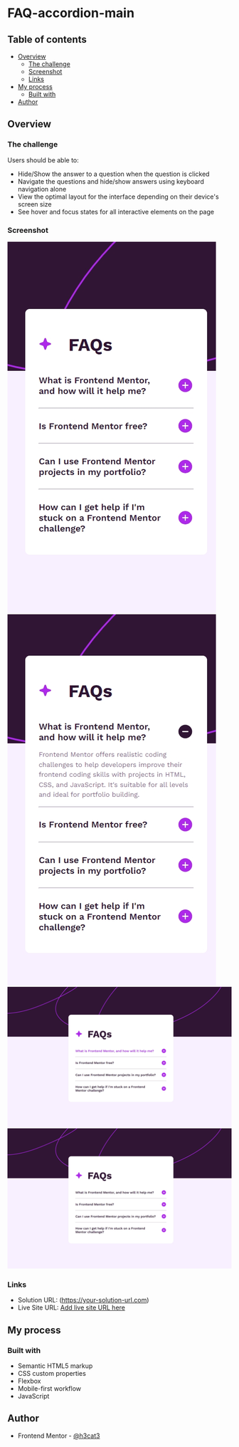 # FAQ-accordion-main
 
 ## Table of contents
 
 - [Overview](#overview)
   - [The challenge](#the-challenge)
   - [Screenshot](#screenshot)
   - [Links](#links)
 - [My process](#my-process)
   - [Built with](#built-with)
 - [Author](#author)

 
 ## Overview
 
 ### The challenge
 
 Users should be able to:
 
 - Hide/Show the answer to a question when the question is clicked
 - Navigate the questions and hide/show answers using keyboard navigation alone
 - View the optimal layout for the interface depending on their device's screen size
 - See hover and focus states for all interactive elements on the page
 
 ### Screenshot
 
 ![](/screenshot/iPhone%20SE-1741544706947.jpeg)
 ![](/screenshot/iPhone%20SE-1741544714464.jpeg)
 ![](/screenshot/Nest%20Hub%20Max-1741544756661.jpeg)
 ![](/screenshot/Nest%20Hub%20Max-1741544775815.jpeg)
 
 ### Links
 
 - Solution URL: (https://your-solution-url.com)
 - Live Site URL: [Add live site URL here](https://your-live-site-url.com)
 
 ## My process
 
 ### Built with
 
 - Semantic HTML5 markup
 - CSS custom properties
 - Flexbox
 - Mobile-first workflow
 - JavaScript
 
 ## Author
 
 - Frontend Mentor - [@h3cat3](https://www.frontendmentor.io/profile/h3cat3)
 